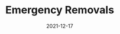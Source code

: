 ---
slug: /pages/v-policies-for-schools-abroad/middlebury-college-policies/emergency-removals
date: 2021-12-17
title: Emergency Removals
---
